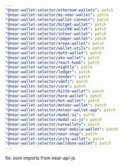 ```yaml
---
"@near-wallet-selector/ethereum-wallets": patch
"@near-wallet-selector/my-near-wallet": patch
"@near-wallet-selector/wallet-connect": patch
"@near-wallet-selector/bitget-wallet": patch
"@near-wallet-selector/coin98-wallet": patch
"@near-wallet-selector/intear-wallet": patch
"@near-wallet-selector/ramper-wallet": patch
"@near-wallet-selector/arepa-wallet": patch
"@near-wallet-selector/wallet-utils": patch
"@near-wallet-selector/math-wallet": patch
"@near-wallet-selector/okx-wallet": patch
"@near-wallet-selector/react-hook": patch
"@near-wallet-selector/nightly": patch
"@near-wallet-selector/ledger": patch
"@near-wallet-selector/sender": patch
"@near-wallet-selector/xdefi": patch
"@near-wallet-selector/core": patch
"@near-wallet-selector/bitte-wallet": patch
"@near-wallet-selector/here-wallet": patch
"@near-wallet-selector/hot-wallet": patch
"@near-wallet-selector/meteor-wallet": patch
"@near-wallet-selector/meteor-wallet-app": patch
"@near-wallet-selector/modal-ui": patch
"@near-wallet-selector/modal-ui-js": patch
"@near-wallet-selector/narwallets": patch
"@near-wallet-selector/near-mobile-wallet": patch
"@near-wallet-selector/near-snap": patch
"@near-wallet-selector/unity-wallet": patch
"@near-wallet-selector/welldone-wallet": patch
---
```


fix: esm imports from near-api-js
